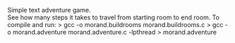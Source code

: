 Simple text adventure game.  
See how many steps it takes to travel from starting room to end room.
To compile and run: 
            >  gcc -o morand.buildrooms morand.buildrooms.c
            >  gcc -o morand.adventure morand.adventure.c -lpthread
            >  morand.adventure
